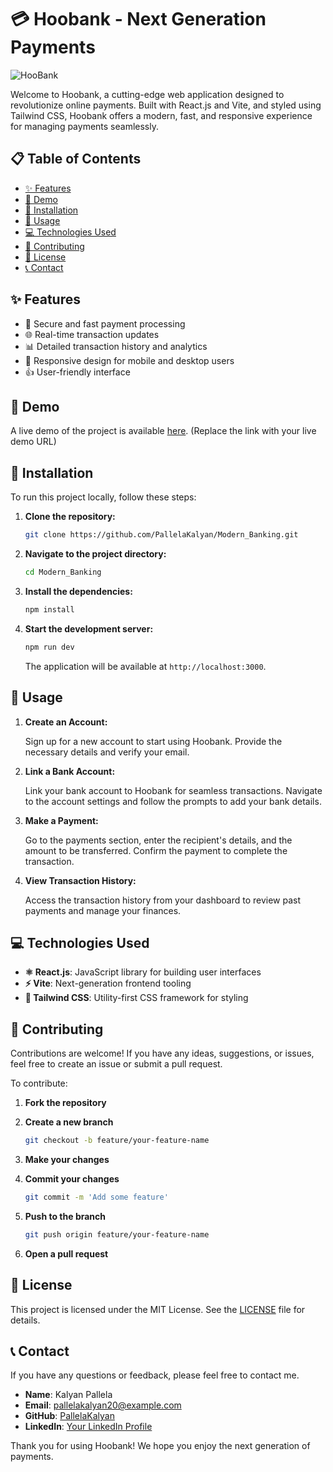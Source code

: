 # 💳 Hoobank - Next Generation Payments

![HooBank](https://i.ibb.co/BK1Hn0x/Screenshot-2022-08-08-at-4-05-48-PM.png)



Welcome to Hoobank, a cutting-edge web application designed to revolutionize online payments. Built with React.js and Vite, and styled using Tailwind CSS, Hoobank offers a modern, fast, and responsive experience for managing payments seamlessly.

## 📋 Table of Contents

- [✨ Features](#-features)
- [🎥 Demo](#-demo)
- [🔧 Installation](#-installation)
- [📖 Usage](#-usage)
- [💻 Technologies Used](#-technologies-used)
- [🤝 Contributing](#-contributing)
- [📜 License](#-license)
- [📞 Contact](#-contact)

## ✨ Features

- 🔐 Secure and fast payment processing
- 🌐 Real-time transaction updates
- 📊 Detailed transaction history and analytics
- 📱 Responsive design for mobile and desktop users
- 👍 User-friendly interface

## 🎥 Demo

A live demo of the project is available [here](#). (Replace the link with your live demo URL)

## 🔧 Installation

To run this project locally, follow these steps:

1. **Clone the repository:**

    ```bash
    git clone https://github.com/PallelaKalyan/Modern_Banking.git
    ```

2. **Navigate to the project directory:**

    ```bash
    cd Modern_Banking
    ```

3. **Install the dependencies:**

    ```bash
    npm install
    ```

4. **Start the development server:**

    ```bash
    npm run dev
    ```

    The application will be available at `http://localhost:3000`.

## 📖 Usage

1. **Create an Account:**

    Sign up for a new account to start using Hoobank. Provide the necessary details and verify your email.

2. **Link a Bank Account:**

    Link your bank account to Hoobank for seamless transactions. Navigate to the account settings and follow the prompts to add your bank details.

3. **Make a Payment:**

    Go to the payments section, enter the recipient's details, and the amount to be transferred. Confirm the payment to complete the transaction.

4. **View Transaction History:**

    Access the transaction history from your dashboard to review past payments and manage your finances.

## 💻 Technologies Used

- **⚛️ React.js**: JavaScript library for building user interfaces
- **⚡ Vite**: Next-generation frontend tooling
- **🎨 Tailwind CSS**: Utility-first CSS framework for styling

## 🤝 Contributing

Contributions are welcome! If you have any ideas, suggestions, or issues, feel free to create an issue or submit a pull request.

To contribute:

1. **Fork the repository**
2. **Create a new branch**

    ```bash
    git checkout -b feature/your-feature-name
    ```

3. **Make your changes**
4. **Commit your changes**

    ```bash
    git commit -m 'Add some feature'
    ```

5. **Push to the branch**

    ```bash
    git push origin feature/your-feature-name
    ```

6. **Open a pull request**

## 📜 License

This project is licensed under the MIT License. See the [LICENSE](LICENSE) file for details.

## 📞 Contact

If you have any questions or feedback, please feel free to contact me.

- **Name**: Kalyan Pallela
- **Email**: pallelakalyan20@example.com
- **GitHub**: [PallelaKalyan](https://github.com/PallelaKalyan)
- **LinkedIn**: [Your LinkedIn Profile](http://www.linkedin.com/in/kalyan-pallela)

Thank you for using Hoobank! We hope you enjoy the next generation of payments.
